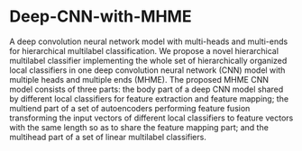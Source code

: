 # Deep-CNN-with-MHME
A deep convolution neural network model with multi-heads and multi-ends for hierarchical multilabel classification.
We propose a novel hierarchical multilabel classifier implementing the whole set of hierarchically organized local classifiers in one deep convolution neural network (CNN) model with multiple heads and multiple ends (MHME). The proposed MHME CNN model consists of three parts: the body part of a deep CNN model shared by different local classifiers for feature extraction and feature mapping; the multiend part of a set of autoencoders performing feature fusion transforming the input vectors of different local classifiers to feature vectors with the same length so as to share the feature mapping part; and the multihead part of a set of linear multilabel classifiers.
